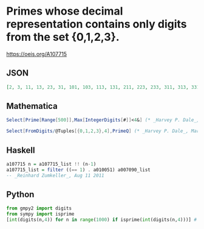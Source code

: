 # Primes whose decimal representation contains only digits from the set \{0,1,2,3\}\.
https://oeis.org/A107715
## JSON
```JSON
[2, 3, 11, 13, 23, 31, 101, 103, 113, 131, 211, 223, 233, 311, 313, 331, 1013, 1021, 1031, 1033, 1103, 1123, 1201, 1213, 1223, 1231, 1301, 1303, 1321, 2003, 2011, 2111, 2113, 2131, 2203, 2213, 2221, 2311, 2333, 3001, 3011, 3023, 3121, 3203, 3221, 3301, 3313]
```
## Mathematica
```Mathematica
Select[Prime[Range[500]],Max[IntegerDigits[#]]<4&] (* _Harvey P. Dale_, May 09 2012 *)
```
```Mathematica
Select[FromDigits/@Tuples[{0,1,2,3},4],PrimeQ] (* _Harvey P. Dale_, Mar 06 2016 *)
```
## Haskell
```Haskell
a107715 n = a107715_list !! (n-1)
a107715_list = filter ((== 1) . a010051) a007090_list
-- _Reinhard Zumkeller_, Aug 11 2011
```
## Python
```Python
from gmpy2 import digits
from sympy import isprime
[int(digits(n,4)) for n in range(1000) if isprime(int(digits(n,4)))] # _Chai Wah Wu_, Jul 31 2014
```
